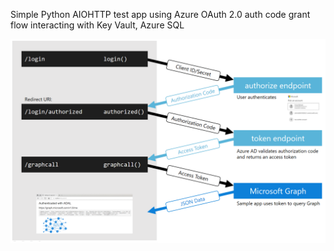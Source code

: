 Simple Python AIOHTTP test app using Azure OAuth 2.0 auth code grant flow interacting with Key Vault, Azure SQL

![App Preview](https://github.com/krassykirov/Python_AIOHTTP_TestApp/blob/master/static/images/authworkflow.png)